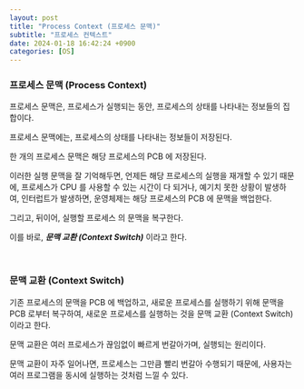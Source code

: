 ```yaml
---
layout: post
title: "Process Context (프로세스 문맥)"
subtitle: "프로세스 컨텍스트"
date: 2024-01-18 16:42:24 +0900
categories: [OS]
---
```

### 프로세스 문맥 (Process Context)

프로세스 문맥은, 프로세스가 실행되는 동안, 프로세스의 상태를 나타내는 정보들의 집합이다.

프로세스 문맥에는, 프로세스의 상태를 나타내는 정보들이 저장된다.

한 개의 프로세스 문맥은 해당 프로세스의 PCB 에 저장된다.

이러한 실행 문맥을 잘 기억해두면, 언제든 해당 프로세스의 실행을  재개할 수 있기 때문에, 프로세스가 CPU 를 사용할 수 있는 시간이 다 되거나, 예기치 못한 상황이 발생하여, 인터럽트가 발생하면, 운영체제는 해당 프로세스의 PCB 에 문맥을 백업한다.

그리고, 뒤이어, 실행할 프로세스 의 문맥을 복구한다.

이를 바로, ***문맥 교환 (Context Switch)*** 이라고 한다.

<br>

### 문맥 교환 (Context Switch)

기존 프로세스의 문맥을 PCB 에 백업하고, 새로운 프로세스를 실행하기 위해 문맥을 PCB 로부터 복구하여, 새로운 프로세스를 실행하는 것을 문맥 교환 (Context Switch) 이라고 한다.

문맥 교환은 여러 프로세스가 끊임없이 빠르게 번갈아가며, 실행되는 원리이다.

문맥 교환이 자주 일어나면, 프로세스는 그만큼 빨리 번갈아 수행되기 때문에, 사용자는 여러 프로그램을 동시에 실행하는 것처럼 느낄 수 있다.

<br>


